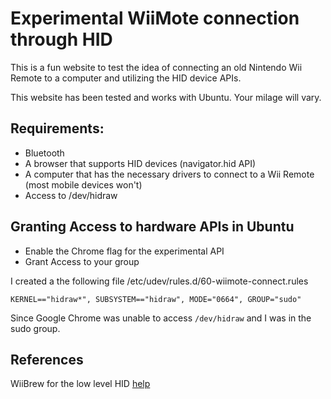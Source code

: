 # Experimental WiiMote connection through HID

This is a fun website to test the idea of connecting an old Nintendo Wii Remote to a computer and utilizing the HID device APIs.

This website has been tested and works with Ubuntu. Your milage will vary.

## Requirements:

- Bluetooth
- A browser that supports HID devices (navigator.hid API)
- A computer that has the necessary drivers to connect to a Wii Remote (most mobile devices won't)
- Access to /dev/hidraw

## Granting Access to hardware APIs in Ubuntu

- Enable the Chrome flag for the experimental API
- Grant Access to your group

I created a the following file
/etc/udev/rules.d/60-wiimote-connect.rules

```
KERNEL=="hidraw*", SUBSYSTEM=="hidraw", MODE="0664", GROUP="sudo"
```

Since Google Chrome was unable to access `/dev/hidraw` and I was in the sudo group.

## References

WiiBrew for the low level HID [help](https://wiibrew.org/wiki/Wiimote)
